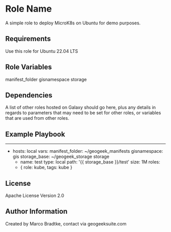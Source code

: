 Role Name
=========

A simple role to deploy MicroK8s on Ubuntu for demo purposes.

Requirements
------------

Use this role for Ubuntu 22.04 LTS

Role Variables
--------------

manifest_folder
gisnamespace
storage


Dependencies
------------

A list of other roles hosted on Galaxy should go here, plus any details in regards to parameters that may need to be set for other roles, or variables that are used from other roles.

Example Playbook
----------------

---
- hosts: local
  vars:
    manifest_folder: ~/geogeek_manifests
    gisnamespace: gis
    storage_base: ~/geogeek_storage
    storage
    - name: test
      type: local
      path: '{{ storage_base }}/test'
      size: 1M
  roles:
  - { role: kube,
        tags: kube }


License
-------

Apache License Version 2.0

Author Information
------------------
Created by Marco Bradtke, contact via geogeeksuite.com
